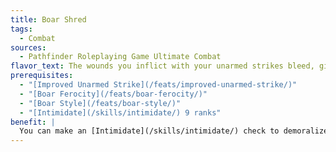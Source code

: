 ```yaml
---
title: Boar Shred
tags:
  - Combat
sources:
  - Pathfinder Roleplaying Game Ultimate Combat
flavor_text: The wounds you inflict with your unarmed strikes bleed, giving you renewed vigor.
prerequisites:
  - "[Improved Unarmed Strike](/feats/improved-unarmed-strike/)"
  - "[Boar Ferocity](/feats/boar-ferocity/)"
  - "[Boar Style](/feats/boar-style/)"
  - "[Intimidate](/skills/intimidate/) 9 ranks"
benefit: |
  You can make an [Intimidate](/skills/intimidate/) check to demoralize an opponent as a move action. While using [Boar Style](/feats/boar-style/), whenever you tear an opponent's flesh, once per round at the start of that opponent's turn he takes 1d6 bleed damage. The bleed damage dealt while using [Boar Style](/feats/boar-style/) persists even if you later switch to a different style.
---
```


